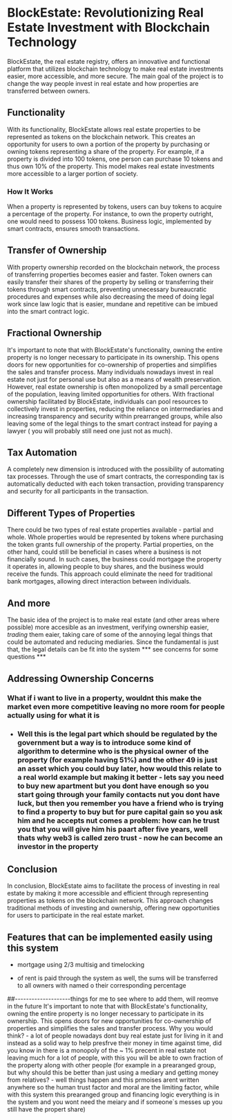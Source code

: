 # BlockEstate: Revolutionizing Real Estate Investment with Blockchain Technology

BlockEstate, the real estate registry, offers an innovative and functional platform that utilizes blockchain technology to make real estate investments easier, more accessible, and more secure. The main goal of the project is to change the way people invest in real estate and how properties are transferred between owners.

## Functionality
With its functionality, BlockEstate allows real estate properties to be represented as tokens on the blockchain network. This creates an opportunity for users to own a portion of the property by purchasing or owning tokens representing a share of the property. For example, if a property is divided into 100 tokens, one person can purchase 10 tokens and thus own 10% of the property. This model makes real estate investments more accessible to a larger portion of society.

### How It Works
When a property is represented by tokens, users can buy tokens to acquire a percentage of the property. For instance, to own the property outright, one would need to possess 100 tokens. Business logic, implemented by smart contracts, ensures smooth transactions.

## Transfer of Ownership
With property ownership recorded on the blockchain network, the process of transferring properties becomes easier and faster. Token owners can easily transfer their shares of the property by selling or transferring their tokens through smart contracts, preventing unnecessary bureaucratic procedures and expenses while also decreasing the meed of doing legal work since law logic that is easier, mundane and repetitive can be imbued into the smart contract logic.

## Fractional Ownership
It's important to note that with BlockEstate's functionality, owning the entire property is no longer necessary to participate in its ownership. This opens doors for new opportunities for co-ownership of properties and simplifies the sales and transfer process. Many individuals nowadays invest in real estate not just for personal use but also as a means of wealth preservation. However, real estate ownership is often monopolized by a small percentage of the population, leaving limited opportunities for others. With fractional ownership facilitated by BlockEstate, individuals can pool resources to collectively invest in properties, reducing the reliance on intermediaries and increasing transparency and security within prearranged groups, while also leaving some of the legal things to the smart contract instead for paying a lawyer ( you will probably still need one just not as much).

## Tax Automation
A completely new dimension is introduced with the possibility of automating tax processes. Through the use of smart contracts, the corresponding tax is automatically deducted with each token transaction, providing transparency and security for all participants in the transaction.

## Different Types of Properties
There could be two types of real estate properties available - partial and whole. Whole properties would be represented by tokens where purchasing the token grants full ownership of the property. Partial properties, on the other hand, could still be beneficial in cases where a business is not financially sound. In such cases, the business could mortgage the property it operates in, allowing people to buy shares, and the business would receive the funds. This approach could eliminate the need for traditional bank mortgages, allowing direct interaction between individuals.



## And more
The basic idea of the project is to make real estate (and other areas where possible) more accesible as an investment, verifying ownership easier, *trading* them eaier, taking care of some of the annoying legal things that could be automated and reducing mediaries. Since the fundamental is just that,  the legal details can be fit into the system *** see concerns for some questions *** 

## Addressing Ownership Concerns

 

### What if i want to live in a property, wouldnt this make the market even more competitive leaving no more room for people actually using for what it is
 - ### Well this is the legal part which should be regulated by the government but a way is to introduce some kind of algorithm to determine who is the physical owner of the property (for example having 51%) and the other 49 is just an asset which you could buy later, how would this relate to a real world example but making it better - lets say you need to buy new apartment but you dont have enough so you start going through your family contacts nut you dont have luck, but then you remember you have a friend who is trying to find a property to buy but for pure capital gain so you ask him and he accepts nut comes a problem: how can he trust you that you will give him his paart after five years, well thats why web3 is called zero trust - now he can become an investor in the property  




## Conclusion
In conclusion, BlockEstate aims to facilitate the process of investing in real estate by making it more accessible and efficient through representing properties as tokens on the blockchain network. This approach changes traditional methods of investing and ownership, offering new opportunities for users to participate in the real estate market.

## Features that can be implemented easily using this system 

 - mortgage using 2/3 multisig and timelocking 

 - of rent is paid through the system as well, the sums will be transferred to all owners with named o their corresponding percentage 



##--------------------things for me to see where to add them, will reomve in the future
It's important to note that with BlockEstate's functionality, owning the entire property is no longer necessary to participate in its ownership. This opens doors for new opportunities for co-ownership of properties and simplifies the sales and transfer process. Why you would think? - a lot of people nowadays dont buy real estate just for living in it and instead as a solid way to help presfrve their money in time against time, did you know in there is a monopoly of the ~ 1% precent in real estate not leaving much for a lot of people, with this you will be able to own fraction of the property along with other people (for example in a prearanged group, but why should this be better than just using a mediary and getting money from relatives? - well things happen and this prmoises arent written anywhere so the human trust factor and moral are the limiting factor, while with this system this prearanged group and financing logic everything is in the system and you wont need the meiary and if someone`s messes up you still have the propert share) 

